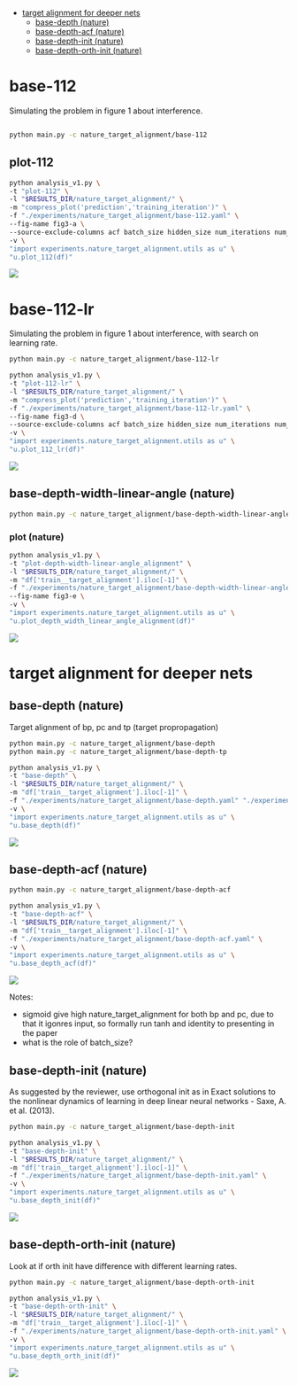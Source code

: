 -   [target alignment for deeper nets](#target-alignment-for-deeper-nets)
    -   [base-depth (nature)](#base-depth-nature)
    -   [base-depth-acf (nature)](#base-depth-acf-nature)
    -   [base-depth-init (nature)](#base-depth-init-nature)
    -   [base-depth-orth-init (nature)](#base-depth-orth-init-nature)

# base-112

Simulating the problem in figure 1 about interference.

```bash

python main.py -c nature_target_alignment/base-112
```

## plot-112

```bash
python analysis_v1.py \
-t "plot-112" \
-l "$RESULTS_DIR/nature_target_alignment/" \
-m "compress_plot('prediction','training_iteration')" \
-f "./experiments/nature_target_alignment/base-112.yaml" \
--fig-name fig3-a \
--source-exclude-columns acf batch_size hidden_size num_iterations num_layers seed pc_learning_rate \
-v \
"import experiments.nature_target_alignment.utils as u" \
"u.plot_112(df)"
```

![](./plot-112-.png)

# base-112-lr

Simulating the problem in figure 1 about interference, with search on learning rate.

```bash
python main.py -c nature_target_alignment/base-112-lr
```

```bash
python analysis_v1.py \
-t "plot-112-lr" \
-l "$RESULTS_DIR/nature_target_alignment/" \
-m "compress_plot('prediction','training_iteration')" \
-f "./experiments/nature_target_alignment/base-112-lr.yaml" \
--fig-name fig3-d \
--source-exclude-columns acf batch_size hidden_size num_iterations num_layers seed \
-v \
"import experiments.nature_target_alignment.utils as u" \
"u.plot_112_lr(df)"
```

![](./plot-112-lr-.png)

## base-depth-width-linear-angle (nature)

```bash
python main.py -c nature_target_alignment/base-depth-width-linear-angle
```

### plot (nature)

```bash
python analysis_v1.py \
-t "plot-depth-width-linear-angle_alignment" \
-l "$RESULTS_DIR/nature_target_alignment/" \
-m "df['train__target_alignment'].iloc[-1]" \
-f "./experiments/nature_target_alignment/base-depth-width-linear-angle.yaml" \
--fig-name fig3-e \
-v \
"import experiments.nature_target_alignment.utils as u" \
"u.plot_depth_width_linear_angle_alignment(df)"
```

![](./plot-depth-width-linear-angle_alignment-.png)

# target alignment for deeper nets

## base-depth (nature)

Target alignment of bp, pc and tp (target propropagation)

```bash
python main.py -c nature_target_alignment/base-depth
python main.py -c nature_target_alignment/base-depth-tp
```

```bash
python analysis_v1.py \
-t "base-depth" \
-l "$RESULTS_DIR/nature_target_alignment/" \
-m "df['train__target_alignment'].iloc[-1]" \
-f "./experiments/nature_target_alignment/base-depth.yaml" "./experiments/nature_target_alignment/base-depth-tp.yaml" \
-v \
"import experiments.nature_target_alignment.utils as u" \
"u.base_depth(df)"
```

![](./base-depth-.png)

## base-depth-acf (nature)

```bash
python main.py -c nature_target_alignment/base-depth-acf
```

```bash
python analysis_v1.py \
-t "base-depth-acf" \
-l "$RESULTS_DIR/nature_target_alignment/" \
-m "df['train__target_alignment'].iloc[-1]" \
-f "./experiments/nature_target_alignment/base-depth-acf.yaml" \
-v \
"import experiments.nature_target_alignment.utils as u" \
"u.base_depth_acf(df)"
```

![](./base-depth-acf-.png)

Notes:

-   sigmoid give high nature_target_alignment for both bp and pc, due to that it igonres input, so formally run tanh and identity to presenting in the paper
-   what is the role of batch_size?

## base-depth-init (nature)

As suggested by the reviewer, use orthogonal init as in Exact solutions to the nonlinear dynamics of learning in deep linear neural networks - Saxe, A. et al. (2013).

```bash
python main.py -c nature_target_alignment/base-depth-init
```

```bash
python analysis_v1.py \
-t "base-depth-init" \
-l "$RESULTS_DIR/nature_target_alignment/" \
-m "df['train__target_alignment'].iloc[-1]" \
-f "./experiments/nature_target_alignment/base-depth-init.yaml" \
-v \
"import experiments.nature_target_alignment.utils as u" \
"u.base_depth_init(df)"
```

![](./base-depth-init-.png)

## base-depth-orth-init (nature)

Look at if orth init have difference with different learning rates.

```bash
python main.py -c nature_target_alignment/base-depth-orth-init
```

```bash
python analysis_v1.py \
-t "base-depth-orth-init" \
-l "$RESULTS_DIR/nature_target_alignment/" \
-m "df['train__target_alignment'].iloc[-1]" \
-f "./experiments/nature_target_alignment/base-depth-orth-init.yaml" \
-v \
"import experiments.nature_target_alignment.utils as u" \
"u.base_depth_orth_init(df)"
```

![](./base-depth-orth-init-.png)
